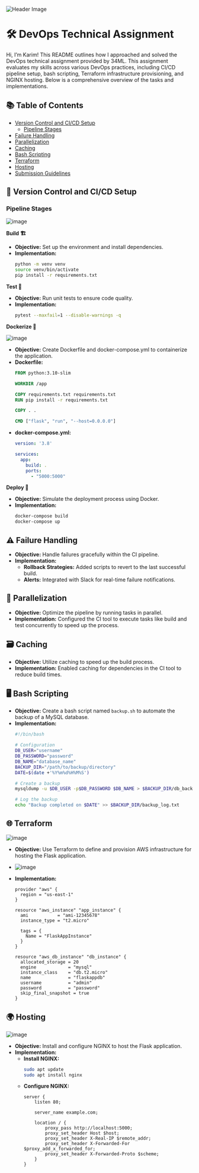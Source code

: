 ![Header Image](https://example.com/header-image.png)

# 🛠️ DevOps Technical Assignment

Hi, I’m Karim! This README outlines how I approached and solved the DevOps technical assignment provided by 34ML. This assignment evaluates my skills across various DevOps practices, including CI/CD pipeline setup, bash scripting, Terraform infrastructure provisioning, and NGINX hosting. Below is a comprehensive overview of the tasks and implementations.

## 📚 Table of Contents

- [Version Control and CI/CD Setup](#version-control-and-cicd-setup)
  - [Pipeline Stages](#pipeline-stages)
- [Failure Handling](#failure-handling)
- [Parallelization](#parallelization)
- [Caching](#caching)
- [Bash Scripting](#bash-scripting)
- [Terraform](#terraform)
- [Hosting](#hosting)
- [Submission Guidelines](#submission-guidelines)

## 🚀 Version Control and CI/CD Setup

### Pipeline Stages

![image](https://github.com/user-attachments/assets/08425a20-2dea-499b-a8c0-39b3735f4b9b)


**Build 🏗️**

- **Objective:** Set up the environment and install dependencies.
- **Implementation:**
    ```bash
    python -m venv venv
    source venv/bin/activate
    pip install -r requirements.txt
    ```

**Test 🧪**

- **Objective:** Run unit tests to ensure code quality.
- **Implementation:**
    ```bash
    pytest --maxfail=1 --disable-warnings -q
    ```

**Dockerize 🐳**

![image](https://github.com/user-attachments/assets/3c95e568-4da3-4b08-afb7-688d47711d2a)



- **Objective:** Create Dockerfile and docker-compose.yml to containerize the application.
- **Dockerfile:**
    ```Dockerfile
    FROM python:3.10-slim

    WORKDIR /app

    COPY requirements.txt requirements.txt
    RUN pip install -r requirements.txt

    COPY . .

    CMD ["flask", "run", "--host=0.0.0.0"]
    ```
- **docker-compose.yml:**
    ```yaml
    version: '3.8'

    services:
      app:
        build: .
        ports:
          - "5000:5000"
    ```

**Deploy 🚀**

- **Objective:** Simulate the deployment process using Docker.
- **Implementation:**
    ```bash
    docker-compose build
    docker-compose up
    ```

## ⚠️ Failure Handling

- **Objective:** Handle failures gracefully within the CI pipeline.
- **Implementation:**
  - **Rollback Strategies:** Added scripts to revert to the last successful build.
  - **Alerts:** Integrated with Slack for real-time failure notifications.

## 🔄 Parallelization

- **Objective:** Optimize the pipeline by running tasks in parallel.
- **Implementation:** Configured the CI tool to execute tasks like build and test concurrently to speed up the process.

## 🗃️ Caching

- **Objective:** Utilize caching to speed up the build process.
- **Implementation:** Enabled caching for dependencies in the CI tool to reduce build times.

## 🖥️ Bash Scripting

- **Objective:** Create a bash script named `backup.sh` to automate the backup of a MySQL database.
- **Implementation:**
    ```bash
    #!/bin/bash

    # Configuration
    DB_USER="username"
    DB_PASSWORD="password"
    DB_NAME="database_name"
    BACKUP_DIR="/path/to/backup/directory"
    DATE=$(date +'%Y%m%d%H%M%S')

    # Create a backup
    mysqldump -u $DB_USER -p$DB_PASSWORD $DB_NAME > $BACKUP_DIR/db_backup_$DATE.sql

    # Log the backup
    echo "Backup completed on $DATE" >> $BACKUP_DIR/backup_log.txt
    ```

## 🌐 Terraform

![image](https://github.com/user-attachments/assets/cc798d68-75fa-4d04-a2b1-9dd03828fe22)


- **Objective:** Use Terraform to define and provision AWS infrastructure for hosting the Flask application.

- ![image](https://github.com/user-attachments/assets/9e67abc5-487f-4602-8fba-54a86de5725c)

  

- **Implementation:**
    ```hcl
    provider "aws" {
      region = "us-east-1"
    }

    resource "aws_instance" "app_instance" {
      ami           = "ami-12345678"
      instance_type = "t2.micro"

      tags = {
        Name = "FlaskAppInstance"
      }
    }

    resource "aws_db_instance" "db_instance" {
      allocated_storage = 20
      engine            = "mysql"
      instance_class    = "db.t2.micro"
      name              = "flaskappdb"
      username          = "admin"
      password          = "password"
      skip_final_snapshot = true
    }
    ```

## 🌍 Hosting

![image](https://github.com/user-attachments/assets/1bf071fb-bb11-49f2-b8f1-2f93de2b81cf)


- **Objective:** Install and configure NGINX to host the Flask application.
- **Implementation:**
    - **Install NGINX:**
      ```bash
      sudo apt update
      sudo apt install nginx
      ```
    - **Configure NGINX:**
      ```nginx
      server {
          listen 80;

          server_name example.com;

          location / {
              proxy_pass http://localhost:5000;
              proxy_set_header Host $host;
              proxy_set_header X-Real-IP $remote_addr;
              proxy_set_header X-Forwarded-For $proxy_add_x_forwarded_for;
              proxy_set_header X-Forwarded-Proto $scheme;
          }
      }
      ```

